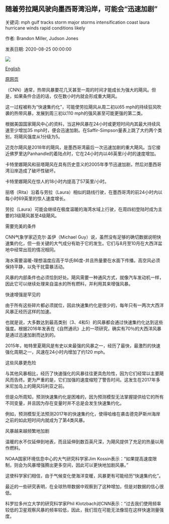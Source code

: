 ## 随着劳拉飓风驶向墨西哥湾沿岸，可能会“迅速加剧”

关键词: mph gulf tracks storm major storms intensification coast laura hurricane winds rapid conditions likely

作者: Brandon Miller, Judson Jones

发表日期: 2020-08-25 00:00:00

![](https://cdn.cnn.com/cnnnext/dam/assets/200825090818-weather-forecast-hurricane-laura-winds-20200825-super-tease.jpg)

[English](%27Rapid%20intensification%27%20is%20likely%20as%20Hurricane%20Laura%20tracks%20toward%20Gulf%20Coast.md)

[原网页](https://edition.cnn.com/2020/08/25/weather/hurricane-laura-rapid-intensification/index.html)

（CNN）通常，热带风暴要花几天甚至一周的时间才能成长为强大的飓风。但是，如果条件合适的话，仅在数小时内就会形成重大飓风。

这一过程被称为“快速集约化”，可能使劳拉飓风从周二初以65 mph的持续狂风吹袭的热带风暴，发展到周三初以110 mph的强风甚至可能更强的第二类。

根据美国国家飓风中心的资料，当这种风暴在24小时或更短时间内其最大持续风速至少增加35 mph时，便会迅速加剧。在Saffir-Simpson量表上跳了大约两个类别，将飓风强度从1分级为5。

迈克尔飓风是2018年的飓风，是墨西哥湾最后一次迅速加剧的重大飓风。当它接近佛罗里达Panhandle的着陆点时，它在24小时内以46英里/小时的速度增加。

卡特里娜飓风和丽塔飓风在具有历史意义的2005年季节迅速加剧，然后对墨西哥湾沿岸造成了破坏性破坏。

卡特里娜飓风在惊人的18小时内提高了57英里/小时。

丽塔（Rita）沿着与劳拉（Laura）相似的路线行驶，在墨西哥湾的前24小时内以每小时69英里的惊人速度增长。

劳拉（Laura）可能会继续在极度温暖的海湾水域上行驶，在周四初登陆时成为主要的3级飓风甚至4级飓风。

需要完美的条件

CNN气象学家迈克尔·盖伊（Michael Guy）说，虽然没有足够的确切数据说明快速集约化，但一些关键的大气成分有助于它的发生。它们与8月至10月在大西洋盆地中经常出现的情况相同。

海水需要温暖-理想温度应高于华氏86度-并且热量要在水面下传播。高空风必须保持平静，以免干扰雷暴活动。

风暴的内部条件也必须恰到好处。飓风需要一种通风方式，就像汽车发动机一样，因此它可以继续处理来自温水的所有燃料，并利用其来增强风暴。

快速增强是罕见的

由于所有这些碎片都必须就位，因此快速集约化是很少的，每年只有一两次大西洋风暴正经历这样的加速。

也就是说，大多数达到最高类别（3、4和5）的风暴都会通过快速集约化达到这些强度。根据2016年发表在《自然通讯》上的一项研究，确实有70％的大西洋风暴是通过迅速加剧而达到的。

2015年，帕特里夏飓风是有史以来最强的风暴之一，经历了最快，最激烈的快速强化周期之一，风速在24小时内增加了约120 mph。

这些风暴更危险

与其他风暴相比，经历了快速强化的风暴往往更具危险性，因为它们经常以主要飓风而告终。更为严重的是，它们加强的速度缩短了警告时间。这发生在2017年多米尼加岛上的飓风玛利亚之前。

但是众所周知，预测快速集约化是困难的，因为预测模型无法掌握提供给它的所有不同变量，并且因为存在变量时并不总是会发生快速集约化。

例如，预测模型无法预测2017年的快速集约化，使得哈维在袭击德克萨斯州海岸之前的如此短时间内就成为了第4类风暴。

风暴越来越频繁地加剧

温暖的水不仅延伸到地表，而且延伸到数百英尺深，为飓风提供了充足的热量以用作燃料。

NOAA国家环境信息中心的大气研究科学家Jim Kossin表示：“如果提高速度限制，则会为风暴增强腾出更多空间，因此可以更快地加剧风暴。”

这使科学家们相信，由于气候变化使海洋变暖，风暴更有可能经历“快速集约化”。

最近的一些研究表明，在全球热带数据中观察到了这种增加，但是对数据的信心很低。

科罗拉多州立大学的研究科学家Phil Klotzbach对CNN表示：“过去我们使用频率较低的卫星观察风暴的频率较低，因此，我们现在可能无法像现在这样快速测量强度。